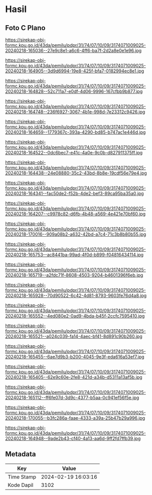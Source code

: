 # Hasil

## Foto C Plano

https://sirekap-obj-formc.kpu.go.id/43da/pemilu/pdpr/31/74/07/10/09/3174071009025-20240218-165036--27e9c8e1-a6c6-4ff6-ba7f-2d2a8e0e1e96.jpg

https://sirekap-obj-formc.kpu.go.id/43da/pemilu/pdpr/31/74/07/10/09/3174071009025-20240218-164905--3d9d6994-19e8-425f-bfa7-0182994ec8e1.jpg

https://sirekap-obj-formc.kpu.go.id/43da/pemilu/pdpr/31/74/07/10/09/3174071009025-20240218-164828--52c711a7-e0df-4d06-9996-167cfbb9b877.jpg

https://sirekap-obj-formc.kpu.go.id/43da/pemilu/pdpr/31/74/07/10/09/3174071009025-20240218-164748--236f6927-3067-4b1e-998d-7e23312c9426.jpg

https://sirekap-obj-formc.kpu.go.id/43da/pemilu/pdpr/31/74/07/10/09/3174071009025-20240218-164659--1779367c-393a-4290-bd85-b747ac1e446d.jpg

https://sirekap-obj-formc.kpu.go.id/43da/pemilu/pdpr/31/74/07/10/09/3174071009025-20240218-164522--0dc6bec7-e41c-4a0e-9c0b-d827911375ff.jpg

https://sirekap-obj-formc.kpu.go.id/43da/pemilu/pdpr/31/74/07/10/09/3174071009025-20240218-164438--24e08880-35c2-43bd-8b8e-19cdf56e79e4.jpg

https://sirekap-obj-formc.kpu.go.id/43da/pemilu/pdpr/31/74/07/10/09/3174071009025-20240218-164341--fac50de2-f52b-4de2-bef3-89ca95ba35a0.jpg

https://sirekap-obj-formc.kpu.go.id/43da/pemilu/pdpr/31/74/07/10/09/3174071009025-20240218-164207--c9978c82-d6fb-4b48-a569-4e421e70bf60.jpg

https://sirekap-obj-formc.kpu.go.id/43da/pemilu/pdpr/31/74/07/10/09/3174071009025-20240218-170016--909a08b2-a632-42bd-a7c4-71c3b8b80b55.jpg

https://sirekap-obj-formc.kpu.go.id/43da/pemilu/pdpr/31/74/07/10/09/3174071009025-20240218-165753--ac8441ba-99ad-4f0d-b899-f04816434114.jpg

https://sirekap-obj-formc.kpu.go.id/43da/pemilu/pdpr/31/74/07/10/09/3174071009025-20240218-165719--a2fdc71f-8608-4503-9204-b4601396f6eb.jpg

https://sirekap-obj-formc.kpu.go.id/43da/pemilu/pdpr/31/74/07/10/09/3174071009025-20240218-165928--70d90522-6c42-4d81-8793-9603fe76d4a8.jpg

https://sirekap-obj-formc.kpu.go.id/43da/pemilu/pdpr/31/74/07/10/09/3174071009025-20240218-165552--4ed080e2-0ad9-4bda-b45f-2ccfc7595410.jpg

https://sirekap-obj-formc.kpu.go.id/43da/pemilu/pdpr/31/74/07/10/09/3174071009025-20240218-165521--a024c039-fa14-4aec-bf41-8d891c90b260.jpg

https://sirekap-obj-formc.kpu.go.id/43da/pemilu/pdpr/31/74/07/10/09/3174071009025-20240218-165455--6ae7d9b3-b200-4045-9e3f-eda616a53ef7.jpg

https://sirekap-obj-formc.kpu.go.id/43da/pemilu/pdpr/31/74/07/10/09/3174071009025-20240218-165405--62e9c60e-2fe8-421d-a34b-d5311a13af5b.jpg

https://sirekap-obj-formc.kpu.go.id/43da/pemilu/pdpr/31/74/07/10/09/3174071009025-20240218-165112--ff6fe07d-3d9c-4377-b5aa-0c941ef56f5e.jpg

https://sirekap-obj-formc.kpu.go.id/43da/pemilu/pdpr/31/74/07/10/09/3174071009025-20240218-170055--b3fc286a-faae-4333-a39a-25b47b29a996.jpg

https://sirekap-obj-formc.kpu.go.id/43da/pemilu/pdpr/31/74/07/10/09/3174071009025-20240218-164948--9ade2b43-cf40-4a13-aa6d-9ff2fd7ffb39.jpg


## Metadata

| Key        | Value               |
| ---------- | ------------------- |
| Time Stamp | 2024-02-19 16:03:16 |
| Kode Dapil | 3102                |



